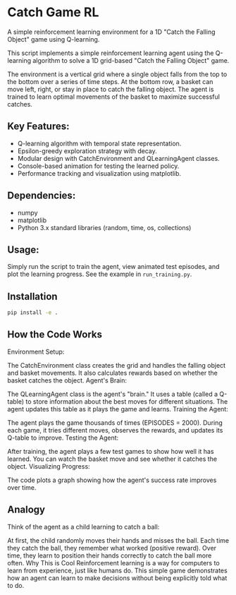 # Catch Game RL

A simple reinforcement learning environment for a 1D "Catch the Falling Object" game using Q-learning.

This script implements a simple reinforcement learning agent using the Q-learning algorithm
to solve a 1D grid-based "Catch the Falling Object" game.

The environment is a vertical grid where a single object falls from the top to the bottom
over a series of time steps. At the bottom row, a basket can move left, right, or stay in
place to catch the falling object. The agent is trained to learn optimal movements of the 
basket to maximize successful catches.

Key Features:
-------------
- Q-learning algorithm with temporal state representation.
- Epsilon-greedy exploration strategy with decay.
- Modular design with CatchEnvironment and QLearningAgent classes.
- Console-based animation for testing the learned policy.
- Performance tracking and visualization using matplotlib.

Dependencies:
-------------
- numpy
- matplotlib
- Python 3.x standard libraries (random, time, os, collections)

Usage:
------
Simply run the script to train the agent, view animated test episodes,
and plot the learning progress.
See the example in `run_training.py`.

## Installation

```bash
pip install -e .
```


## How the Code Works
Environment Setup:

The CatchEnvironment class creates the grid and handles the falling object and basket movements.
It also calculates rewards based on whether the basket catches the object.
Agent's Brain:

The QLearningAgent class is the agent's "brain."
It uses a table (called a Q-table) to store information about the best moves for different situations.
The agent updates this table as it plays the game and learns.
Training the Agent:

The agent plays the game thousands of times (EPISODES = 2000).
During each game, it tries different moves, observes the rewards, and updates its Q-table to improve.
Testing the Agent:

After training, the agent plays a few test games to show how well it has learned.
You can watch the basket move and see whether it catches the object.
Visualizing Progress:

The code plots a graph showing how the agent's success rate improves over time.

## Analogy
Think of the agent as a child learning to catch a ball:

At first, the child randomly moves their hands and misses the ball.
Each time they catch the ball, they remember what worked (positive reward).
Over time, they learn to position their hands correctly to catch the ball more often.
Why This is Cool
Reinforcement learning is a way for computers to learn from experience, just like humans do. This simple game demonstrates how an agent can learn to make decisions without being explicitly told what to do.
